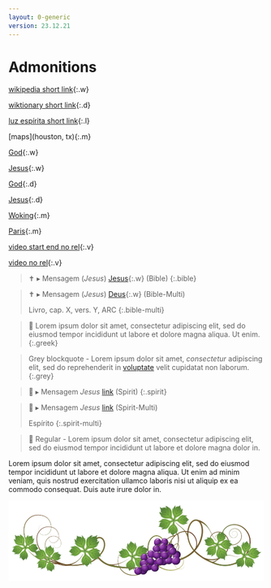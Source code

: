 ```yaml
---
layout: 0-generic
version: 23.12.21
---
```


# Admonitions

[wikipedia short link](Deus){:.w}

[wiktionary short link](Deus){:.d}

[luz espírita short link](Deus){:.l}

[maps](houston, tx){:.m}

[God](God){:.w}

[Jesus](Jesus){:.w}

[God](God){:.d}

[Jesus](Jesus){:.d}

[Woking](woking,%20uk){:.m}

[Paris](paris,%20fr){:.m}

[video start end no rel](PKtnafFtfEo?&start=15&end=18&rel=0){:.v}

[video no rel](PKtnafFtfEo?&rel=0){:.v}

> ✝️ ▸ Mensagem (*Jesus*) [Jesus](Jesus){:.w}  (Bible)
{:.bible}

> ✝️ ▸ Mensagem (*Jesus*) [Deus](Deus){:.w}  (Bible-Multi)
>
> Livro, cap. X, vers. Y, ARC
{:.bible-multi}

> 🏺 Lorem ipsum dolor sit amet, consectetur adipiscing elit, sed do eiusmod tempor incididunt ut labore et dolore magna aliqua. Ut enim.
{:.greek}

> Grey blockquote - Lorem ipsum dolor sit amet, *consectetur* adipiscing elit, sed do reprehenderit in [voluptate](page.html) velit cupidatat non laborum.
{:.grey}

> 👻 ▸ Mensagem *Jesus* [link](link.html)  (Spirit)
{:.spirit}

> 👻 ▸ Mensagem *Jesus* [link](link.html) (Spirit-Multi)
>
> Espírito
{:.spirit-multi}

> 👻 Regular - Lorem ipsum dolor sit amet, consectetur adipiscing elit, sed do eiusmod tempor incididunt ut labore et dolore magna dolor in.

Lorem ipsum dolor sit amet, consectetur adipiscing elit, sed do eiusmod tempor incididunt ut labore et dolore magna aliqua. Ut enim ad minim veniam, quis nostrud exercitation ullamco laboris nisi ut aliquip ex ea commodo consequat. Duis aute irure dolor in.

<img src="./content/images/vine.png">